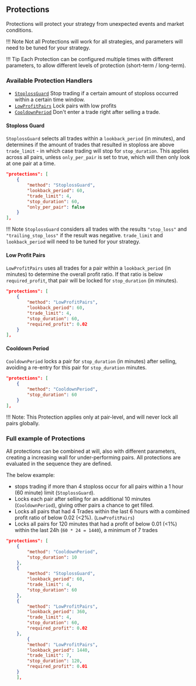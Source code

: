 ## Protections

Protections will protect your strategy from unexpected events and market conditions.

!!! Note
    Not all Protections will work for all strategies, and parameters will need to be tuned for your strategy.

!!! Tip
    Each Protection can be configured multiple times with different parameters, to allow different levels of protection (short-term / long-term).

### Available Protection Handlers

* [`StoplossGuard`](#stoploss-guard) Stop trading if a certain amount of stoploss occurred within a certain time window.
* [`LowProfitPairs`](#low-profit-pairs) Lock pairs with low profits
* [`CooldownPeriod`](#cooldown-period) Don't enter a trade right after selling a trade.

#### Stoploss Guard

`StoplossGuard` selects all trades within a `lookback_period` (in minutes), and determines if the amount of trades that resulted in stoploss are above `trade_limit` - in which case trading will stop for `stop_duration`.
This applies across all pairs, unless `only_per_pair` is set to true, which will then only look at one pair at a time.

```json
"protections": [
    {
        "method": "StoplossGuard",
        "lookback_period": 60,
        "trade_limit": 4,
        "stop_duration": 60,
        "only_per_pair": false
    }
],
```

!!! Note
    `StoplossGuard` considers all trades with the results `"stop_loss"` and `"trailing_stop_loss"` if the result was negative.
    `trade_limit` and `lookback_period` will need to be tuned for your strategy.

#### Low Profit Pairs

`LowProfitPairs` uses all trades for a pair within a `lookback_period` (in minutes) to determine the overall profit ratio.
If that ratio is below `required_profit`, that pair will be locked for `stop_duration` (in minutes).

```json
"protections": [
    {
        "method": "LowProfitPairs",
        "lookback_period": 60,
        "trade_limit": 4,
        "stop_duration": 60,
        "required_profit": 0.02
    }
],
```

#### Cooldown Period

`CooldownPeriod` locks a pair for `stop_duration` (in minutes) after selling, avoiding a re-entry for this pair for `stop_duration` minutes.

```json
"protections": [
    {
        "method": "CooldownPeriod",
        "stop_duration": 60
    }
],
```

!!! Note:
    This Protection applies only at pair-level, and will never lock all pairs globally.

### Full example of Protections

All protections can be combined at will, also with different parameters, creating a increasing wall for under-performing pairs.
All protections are evaluated in the sequence they are defined.

The below example:

* stops trading if more than 4 stoploss occur for all pairs within a 1 hour (60 minute) limit (`StoplossGuard`).
* Locks each pair after selling for an additional 10 minutes (`CooldownPeriod`), giving other pairs a chance to get filled.
* Locks all pairs that had 4 Trades within the last 6 hours with a combined profit ratio of below 0.02 (<2%). (`LowProfitPairs`)
* Locks all pairs for 120 minutes that had a profit of below 0.01 (<1%) within the last 24h (`60 * 24 = 1440`), a minimum of 7 trades

```json
"protections": [
    {
        "method": "CooldownPeriod",
        "stop_duration": 10
    },
    {
        "method": "StoplossGuard",
        "lookback_period": 60,
        "trade_limit": 4,
        "stop_duration": 60
    },
    {
        "method": "LowProfitPairs",
        "lookback_period": 360,
        "trade_limit": 4,
        "stop_duration": 60,
        "required_profit": 0.02
    },
        {
        "method": "LowProfitPairs",
        "lookback_period": 1440,
        "trade_limit": 7,
        "stop_duration": 120,
        "required_profit": 0.01
    }
    ],
```
